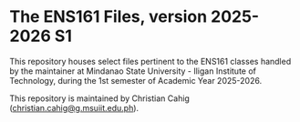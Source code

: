 # The ENS161 Files, version 2025-2026 S1

This repository houses select files
pertinent to the ENS161 classes handled by the maintainer
at Mindanao State University - Iligan Institute of Technology,
during the 1st semester of Academic Year 2025-2026.

This repository is maintained by Christian Cahig
([christian.cahig@g.msuiit.edu.ph](mailto:christian.cahig@g.msuiit.edu.ph)).

